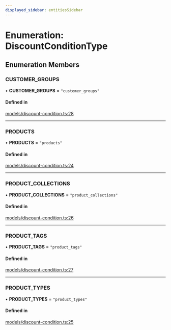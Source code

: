 ```yaml
---
displayed_sidebar: entitiesSidebar
---
```


# Enumeration: DiscountConditionType

## Enumeration Members

### CUSTOMER\_GROUPS

• **CUSTOMER\_GROUPS** = ``"customer_groups"``

#### Defined in

[models/discount-condition.ts:28](https://github.com/medusajs/medusa/blob/35df4962f/packages/medusa/src/models/discount-condition.ts#L28)

___

### PRODUCTS

• **PRODUCTS** = ``"products"``

#### Defined in

[models/discount-condition.ts:24](https://github.com/medusajs/medusa/blob/35df4962f/packages/medusa/src/models/discount-condition.ts#L24)

___

### PRODUCT\_COLLECTIONS

• **PRODUCT\_COLLECTIONS** = ``"product_collections"``

#### Defined in

[models/discount-condition.ts:26](https://github.com/medusajs/medusa/blob/35df4962f/packages/medusa/src/models/discount-condition.ts#L26)

___

### PRODUCT\_TAGS

• **PRODUCT\_TAGS** = ``"product_tags"``

#### Defined in

[models/discount-condition.ts:27](https://github.com/medusajs/medusa/blob/35df4962f/packages/medusa/src/models/discount-condition.ts#L27)

___

### PRODUCT\_TYPES

• **PRODUCT\_TYPES** = ``"product_types"``

#### Defined in

[models/discount-condition.ts:25](https://github.com/medusajs/medusa/blob/35df4962f/packages/medusa/src/models/discount-condition.ts#L25)
